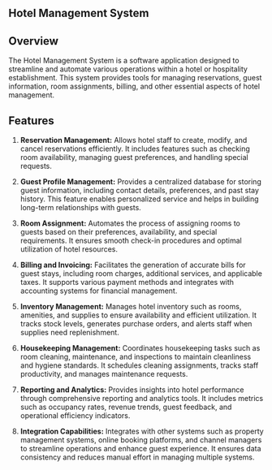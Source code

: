 ## Hotel Management System

## Overview

The Hotel Management System is a software application designed to streamline and automate various operations within a hotel or hospitality establishment. This system provides tools for managing reservations, guest information, room assignments, billing, and other essential aspects of hotel management.

## Features

1. **Reservation Management:** Allows hotel staff to create, modify, and cancel reservations efficiently. It includes features such as checking room availability, managing guest preferences, and handling special requests.

2. **Guest Profile Management:** Provides a centralized database for storing guest information, including contact details, preferences, and past stay history. This feature enables personalized service and helps in building long-term relationships with guests.

3. **Room Assignment:** Automates the process of assigning rooms to guests based on their preferences, availability, and special requirements. It ensures smooth check-in procedures and optimal utilization of hotel resources.

4. **Billing and Invoicing:** Facilitates the generation of accurate bills for guest stays, including room charges, additional services, and applicable taxes. It supports various payment methods and integrates with accounting systems for financial management.

5. **Inventory Management:** Manages hotel inventory such as rooms, amenities, and supplies to ensure availability and efficient utilization. It tracks stock levels, generates purchase orders, and alerts staff when supplies need replenishment.

6. **Housekeeping Management:** Coordinates housekeeping tasks such as room cleaning, maintenance, and inspections to maintain cleanliness and hygiene standards. It schedules cleaning assignments, tracks staff productivity, and manages maintenance requests.

7. **Reporting and Analytics:** Provides insights into hotel performance through comprehensive reporting and analytics tools. It includes metrics such as occupancy rates, revenue trends, guest feedback, and operational efficiency indicators.

8. **Integration Capabilities:** Integrates with other systems such as property management systems, online booking platforms, and channel managers to streamline operations and enhance guest experience. It ensures data consistency and reduces manual effort in managing multiple systems.

